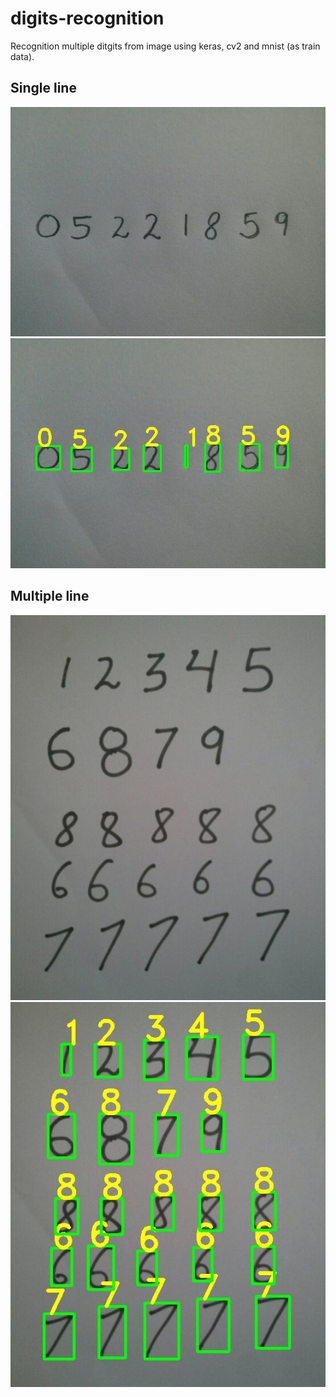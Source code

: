 # digits-recognition
Recognition multiple ditgits from image using keras, cv2 and mnist (as train data).
## Single line
<img src="./images/photo_1.jpg?raw=true" title="Single Line"/>
<img src="./images/result-photo_1.jpg?raw=true" title="Single Line Result"/>

## Multiple line
<img src="./images/photo_2.jpg?raw=true" title="Multiple Line"/>
<img src="./images/result-photo_2.jpg?raw=true" title="Multiple Line Result"/>
